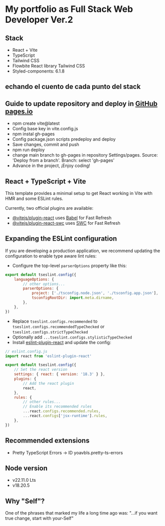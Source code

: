 # My portfolio as Full Stack Web Developer Ver.2

## Stack

- React + Vite
- TypeScript
- Tailwind CSS
- Flowbite React library Tailwind CSS
- Styled-components: 6.1.8

<!-- Todo -->

## echando el cuento de cada punto del stack

<!--  -->

## Guide to update repository and deploy in [GitHub pages.io](https://pages.github.com/)

- npm create vite@latest
- Config base key in vite.config.js
- npm instal gh-pages
- Config package.json scripts predeploy and deploy
- Save changes, commit and push
- npm run deploy
- change main branch to gh-pages in repository Settings/pages. Source: 'Deploy from a branch'. Branch: select 'gh-pages'
- Advance in the project, ¡Enjoy coding!

## React + TypeScript + Vite

This template provides a minimal setup to get React working in Vite with HMR and some ESLint rules.

Currently, two official plugins are available:

- [@vitejs/plugin-react](https://github.com/vitejs/vite-plugin-react/blob/main/packages/plugin-react/README.md) uses [Babel](https://babeljs.io/) for Fast Refresh
- [@vitejs/plugin-react-swc](https://github.com/vitejs/vite-plugin-react-swc) uses [SWC](https://swc.rs/) for Fast Refresh

## Expanding the ESLint configuration

If you are developing a production application, we recommend updating the configuration to enable type aware lint rules:

- Configure the top-level `parserOptions` property like this:

```js
export default tseslint.config({
	languageOptions: {
		// other options...
		parserOptions: {
			project: ['./tsconfig.node.json', './tsconfig.app.json'],
			tsconfigRootDir: import.meta.dirname,
		},
	},
})
```

- Replace `tseslint.configs.recommended` to `tseslint.configs.recommendedTypeChecked` or `tseslint.configs.strictTypeChecked`
- Optionally add `...tseslint.configs.stylisticTypeChecked`
- Install [eslint-plugin-react](https://github.com/jsx-eslint/eslint-plugin-react) and update the config:

```js
// eslint.config.js
import react from 'eslint-plugin-react'

export default tseslint.config({
	// Set the react version
	settings: { react: { version: '18.3' } },
	plugins: {
		// Add the react plugin
		react,
	},
	rules: {
		// other rules...
		// Enable its recommended rules
		...react.configs.recommended.rules,
		...react.configs['jsx-runtime'].rules,
	},
})
```

## Recommended extensions

- Pretty TypeScript Errors -> ID yoavbls.pretty-ts-errors

## Node version

- v22.11.0 Lts
- v18.20.5

## Why "Self"?

One of the phrases that marked my life a long time ago was: "...if you want true change, start with your-Self"
